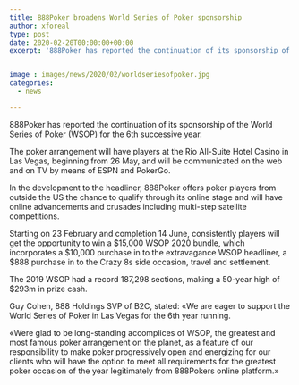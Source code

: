 ```yaml
---
title: 888Poker broadens World Series of Poker sponsorship
author: xforeal 
type: post
date: 2020-02-20T00:00:00+00:00
excerpt: '888Poker has reported the continuation of its sponsorship of the World Series of Poker (WSOP) for the 6th back to back year '


image : images/news/2020/02/worldseriesofpoker.jpg
categories:
  - news

---
```

888Poker has reported the continuation of its sponsorship of the World Series of Poker (WSOP) for the 6th successive year. 

The poker arrangement will have players at the Rio All-Suite Hotel Casino in Las Vegas, beginning from 26 May, and will be communicated on the web and on TV by means of ESPN and PokerGo. 

In the development to the headliner, 888Poker offers poker players from outside the US the chance to qualify through its online stage and will have online advancements and crusades including multi-step satellite competitions. 

Starting on 23 February and completion 14 June, consistently players will get the opportunity to win a $15,000 WSOP 2020 bundle, which incorporates a $10,000 purchase in to the extravagance WSOP headliner, a $888 purchase in to the Crazy 8s side occasion, travel and settlement. 

The 2019 WSOP had a record 187,298 sections, making a 50-year high of $293m in prize cash. 

Guy Cohen, 888 Holdings SVP of B2C, stated: &#171;We are eager to support the World Series of Poker in Las Vegas for the 6th year running. 

&#171;Were glad to be long-standing accomplices of WSOP, the greatest and most famous poker arrangement on the planet, as a feature of our responsibility to make poker progressively open and energizing for our clients who will have the option to meet all requirements for the greatest poker occasion of the year legitimately from 888Pokers online platform.&#187;